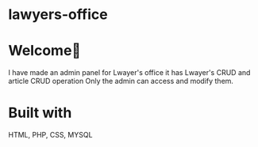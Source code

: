 # lawyers-office

# Welcome👋
I have made an admin panel for Lwayer's office
it has Lwayer's CRUD and article CRUD operation Only the admin can access and modify them.

# Built with 
HTML, PHP, CSS, MYSQL
